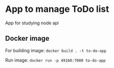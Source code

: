 # App to manage ToDo list

App for studying node api

## Docker image
For building image:
`docker build . -t to-do-app `

Run image:
`docker run -p 49160:7000 to-do-app`


